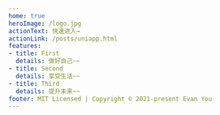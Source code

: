```yaml
---
home: true
heroImage: /logo.jpg
actionText: 快速进入→
actionLink: /posts/uniapp.html
features:
- title: First
  details: 做好自己~~
- title: Second
  details: 享受生活~~
- title: Third
  details: 提升未来~~
footer: MIT Licensed | Copyright © 2021-present Evan You
---
```

